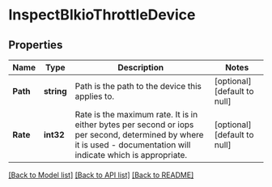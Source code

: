 # InspectBlkioThrottleDevice

## Properties
Name | Type | Description | Notes
------------ | ------------- | ------------- | -------------
**Path** | **string** | Path is the path to the device this applies to. | [optional] [default to null]
**Rate** | **int32** | Rate is the maximum rate. It is in either bytes per second or iops per second, determined by where it is used - documentation will indicate which is appropriate. | [optional] [default to null]

[[Back to Model list]](../README.md#documentation-for-models) [[Back to API list]](../README.md#documentation-for-api-endpoints) [[Back to README]](../README.md)


